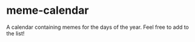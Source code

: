 # meme-calendar

A calendar containing memes for the days of the year.
Feel free to add to the list!